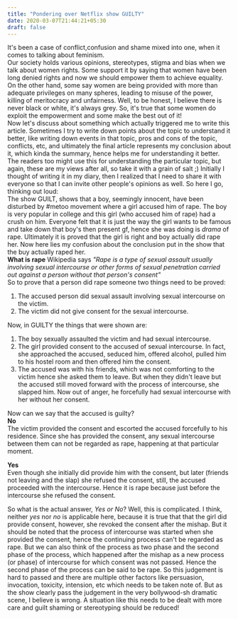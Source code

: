 ```yaml
---
title: "Pondering over Netflix show GUILTY"
date: 2020-03-07T21:44:21+05:30
draft: false
---
```

It's been a case of conflict,confusion and shame mixed into one, when it comes to talking about feminism.  
Our society holds various opinions, stereotypes, stigma and bias when we talk about women rights. Some support it by saying that women have been long denied rights and now we should empower them to achieve equality. On the other hand, some say women are being provided with more than adequate privileges on many spheres, leading to misuse of the power, killing of meritocracy and unfairness. Well, to be honest, I believe there is never black or white, it's always grey. So, it's true that some women do exploit the empowerment and some make the best out of it!  
Now let's discuss about something which actually triggered me to write this article. Sometimes I try to write down points about the topic to understand it better, like writing down events in that topic, pros and cons of the topic, conflicts, etc, and ultimately the final article represents my conclusion about it, which kinda the summary, hence helps me for understanding it better. The readers too might use this for understanding the particular topic, but again, these are my views after all, so take it with a grain of salt ;) Initially I thought of writing it in my diary, then I realized that I need to share it with everyone so that I can invite other people's opinions as well. So here I go, thinking out loud:  
The show GUILT, shows that a boy, seemingly innocent, have been disturbed by #metoo movement where a girl accused him of rape. The boy is very popular in college and this girl (who accused him of rape) had a crush on him. Everyone felt that it is just the way the girl wants to be famous and take down that boy's then present gf, hence she was doing is *drama* of rape. Ultimately it is proved that the girl is right and boy actually did rape her. Now here lies my confusion about the conclusion put in the show that the buy actually raped her.   
**What is rape**
Wikipedia says *"Rape is a type of sexual assault usually involving sexual intercourse or other forms of sexual penetration carried out against a person without that person's consent"*  
So to prove that a person did rape someone two things need to be proved:  
1) The accused person did sexual assault involving sexual intercourse on the victim.  
2) The victim did not give consent for the sexual intercourse.   

Now, in GUILTY the things that were shown are:  
1) The boy sexually assaulted the victim and had sexual intercourse.  
2) The girl provided consent to the accused of sexual intercourse. In fact, she approached the accused, seduced him, offered alcohol, pulled him to his hostel room and then offered him the consent.  
3) The accused was with his friends, which was not comforting to the victim hence she asked them to leave. But when they didn't leave but the accused still moved forward with the process of intercourse, she slapped him. Now out of anger, he forcefully had sexual intercourse with her without her consent.  

Now can we say that the accused is guilty?  
**No**  
The victim provided the consent and escorted the accused forcefully to his residence. Since she has provided the consent, any sexual intercourse between them can not be regarded as rape, happening at that particular moment.  

**Yes**  
Even though she initially did provide him with the consent, but later (friends not leaving and the slap) she refused the consent, still, the accused proceeded with the intercourse. Hence it is rape because just before the intercourse she refused the consent. 

So what is the actual answer, *Yes or No*? Well, this is complicated. I think, neither *yes* nor *no* is applicable here, because it is true that that the girl did provide consent, however, she revoked the consent after the mishap. But it should be noted that the process of intercourse was started when she provided the consent, hence the continuing process can't be regarded as rape. But we can also think of the process as two phase and the second phase of the process, which happened after the mishap as a new process (or phase) of intercourse for which consent was not passed. Hence the second phase of the process can be said to be rape. So this judgement is hard to passed and there are multiple other factors like persuasion, invocation, toxicity, intension, etc which needs to be taken note of. But as the show clearly pass the judgement in the very bollywood-sh dramatic scene, I believe is wrong. A situation like this needs to be dealt with more care and guilt shaming or stereotyping should be reduced!  

